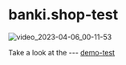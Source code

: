 # banki.shop-test

![video_2023-04-06_00-11-53](https://user-images.githubusercontent.com/79311642/230212793-290fb7cf-a4db-4cc0-b989-1d6649aedd5e.gif)

Take a look at the --- [demo-test](https://banki-shop-test.vercel.app/)
